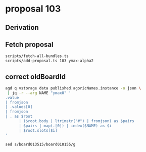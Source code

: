 # proposal 103

## Derivation

## Fetch proposal

```sh
scripts/fetch-all-bundles.ts
scripts/add-proposal.ts 103 ymax-alpha2
```

## correct oldBoardId

```sh
agd q vstorage data published.agoricNames.instance -o json \
 | jq -r --arg NAME "ymax0" '
.value
| fromjson
| .values[0]
| fromjson
| . as $root
      | ($root.body | ltrimstr("#") | fromjson) as $pairs
      | $pairs | map(.[0]) | index($NAME) as $i
      | $root.slots[$i]
'
```

`sed s/board013515/board010155/g`
